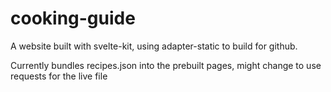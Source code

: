# cooking-guide

A website built with svelte-kit, using adapter-static to build for github.

Currently bundles recipes.json into the prebuilt pages, might change to use requests for the live file
